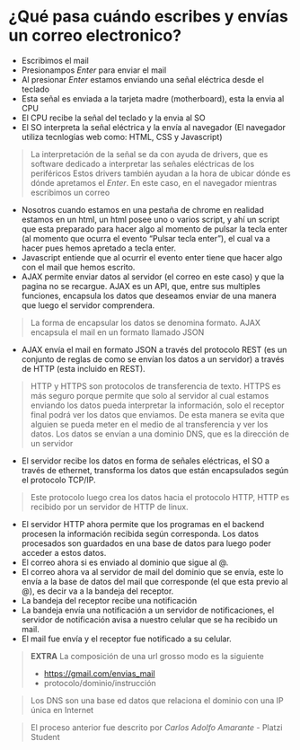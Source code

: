 # ¿Qué pasa cuándo escribes y envías un correo electronico?

- Escribimos el mail
- Presionampos _Enter_ para enviar el mail
- Al presionar _Enter_ estamos enviando una señal eléctrica desde el teclado
- Esta señal es enviada a la tarjeta madre (motherboard), esta la envia al CPU
- El CPU recibe la señal del teclado y la envia al SO
- El SO interpreta la señal eléctrica y la envía al navegador (El navegador utiliza tecnlogías web como: HTML, CSS y Javascript)
> La interpretación de la señal se da con ayuda de drivers, que es software dedicado a interpretar las señales eléctricas de los periféricos
> Estos drivers también ayudan a la hora de ubicar dónde es dónde apretamos el _Enter_. En este caso, en el navegador mientras escribimos un correo
- Nosotros cuando estamos en una pestaña de chrome en realidad estamos en un html, un html posee uno o varios script, y ahí un script que esta preparado para hacer algo al momento de pulsar la tecla enter (al momento que ocurra el evento “Pulsar tecla enter”), el cual va a hacer pues hemos apretado a tecla enter.
- Javascript entiende que al ocurrir el evento enter tiene que hacer algo con el mail que hemos escrito.
- AJAX permite enviar datos al servidor (el correo en este caso) y que la pagina no se recargue. AJAX es un API, que, entre sus multiples funciones,
encapsula los datos que deseamos enviar de una manera que luego el servidor comprendera. 
> La forma de encapsular los datos se denomina formato.
AJAX encapsula el mail en un formato llamado JSON
- AJAX envía el mail en formato JSON a través del protocolo REST (es un conjunto de reglas de como se envían los datos a un servidor)
a través de HTTP (esta incluido en REST).
> HTTP y HTTPS son protocolos de transferencia de texto. HTTPS es más seguro porque permite que solo al servidor al cual estamos enviando
los datos pueda interpretar la información, solo el receptor final podrá ver los datos que enviamos. De esta manera se evita que alguien se
pueda meter en el medio de al transferencia y ver los datos. Los datos se envían a una dominio DNS, que es la dirección de un servidor
- El servidor recibe los datos en forma de señales eléctricas, el SO a través de ethernet, transforma los datos que están encapsulados
según el protocolo TCP/IP. 
> Este protocolo luego crea los datos hacia el protocolo HTTP, HTTP es recibido por un servidor de HTTP de linux.
- El servidor HTTP ahora permite que los programas en el backend procesen la información recibida según corresponda.
Los datos procesados son guardados en una base de datos para luego poder acceder a estos datos.
- El correo ahora si es enviado al dominio que sigue al @.
- El correo ahora va al servidor de mail del dominio que se envía, este lo envía a la base de datos del mail que corresponde (el que esta previo al @),
es decir va a la bandeja del receptor.
- La bandeja del receptor recibe una notificación
- La bandeja envía una notificación a un servidor de notificaciones, el servidor de notificación avisa a nuestro celular que se ha recibido un mail.
- El mail fue envía y el receptor fue notificado a su celular.

> **EXTRA**
> La composición de una url grosso modo es la siguiente
> - https://gmail.com/envias_mail
> - protocolo/dominio/instrucción

> Los DNS son una base ed datos que relaciona el dominio con una IP única en Internet

> El proceso anterior fue descrito por _Carlos Adolfo Amarante_ - Platzi Student
